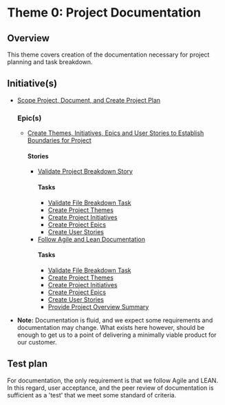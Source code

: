 # Theme 0: Project Documentation
## Overview
This theme covers creation of the documentation necessary for project planning and task breakdown. 
## Initiative(s)
* [Scope Project, Document, and Create Project Plan](initiatives/initiative_scope_create_project_plan.md)
  ### Epic(s)
   * [Create Themes, Initiatives, Epics and User Stories to Establish Boundaries for Project](initiatives/epics/epic_create_agile_breakdown.md)
     #### Stories
      * [Validate Project Breakdown Story](initiatives/epics/stories/story_high_level_breakdown.md)
        #### Tasks
         * [Validate File Breakdown Task](initiatives/epics/stories/tasks/task_ensure_breakdown_sections_exist.md)
         * [Create Project Themes](initiatives/epics/stories/tasks/task_create_project_themes.md)
         * [Create Project Initiatives](initiatives/epics/stories/tasks/task_create_project_initiatives.md)
         * [Create Project Epics](initiatives/epics/stories/tasks/task_create_project_epics.md)
         * [Create User Stories](initiatives/epics/stories/tasks/task_create_user_stories.md)   
      * [Follow Agile and Lean Documentation](initiatives/epics/stories/story_follow_agile_lean.md)
        #### Tasks
         * [Validate File Breakdown Task](initiatives/epics/stories/tasks/task_ensure_breakdown_sections_exist.md)
         * [Create Project Themes](initiatives/epics/stories/tasks/task_create_project_themes.md)
         * [Create Project Initiatives](initiatives/epics/stories/tasks/task_create_project_initiatives.md)
         * [Create Project Epics](initiatives/epics/stories/tasks/task_create_project_epics.md)
         * [Create User Stories](initiatives/epics/stories/tasks/task_create_user_stories.md)
         * [Provide Project Overview Summary](initiatives/epics/stories/tasks/task_provide_project_overview_objective.md)
   
  
* **Note:** Documentation is fluid, and we expect some requirements and documentation may change. What exists here however, should 
be enough to get us to a point of delivering a minimally viable product for our customer.

## Test plan
For documentation, the only requirement is that we follow Agile and LEAN. In this regard, user acceptance, and the peer 
review of documentation is sufficient as a 'test' that we meet some standard of criteria.